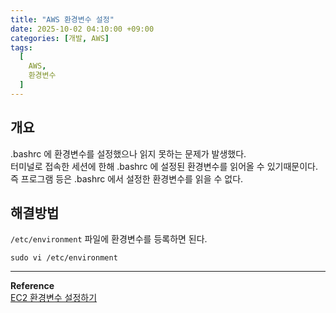```yaml
---
title: "AWS 환경변수 설정"
date: 2025-10-02 04:10:00 +09:00
categories: [개발, AWS]
tags:
  [
    AWS,
    환경변수
  ]
---
```


## 개요
.bashrc 에 환경변수를 설정했으나 읽지 못하는 문제가 발생했다.<br>
터미널로 접속한 세션에 한해 .bashrc 에 설정된 환경변수를 읽어올 수 있기때문이다.<br>
즉 프로그램 등은 .bashrc 에서 설정한 환경변수를 읽을 수 없다.<br>

## 해결방법

```/etc/environment``` 파일에 환경변수를 등록하면 된다.

```
sudo vi /etc/environment
```


<hr>

**Reference**<br>
[EC2 환경변수 설정하기](https://ssuzyn.tistory.com/16)